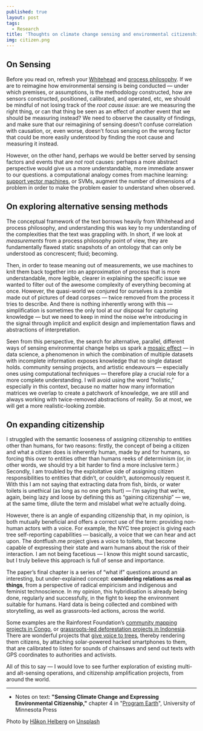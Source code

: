 ```yaml
---
published: true
layout: post
tags:
  - Research
title: 'Thoughts on climate change sensing and environmental citizenship'
img: citizen.png
---
```



## On Sensing

Before you read on, refresh your [Whitehead](https://en.wikipedia.org/wiki/Alfred_North_Whitehead) and [process philosophy](https://en.wikipedia.org/wiki/Process_philosophy). If we are to reimagine how environmental sensing is being conducted — under which premises, or assumptions, is the methodology constructed, how are sensors constructed, positioned, calibrated, and operated, etc, we should be mindful of not losing track of the _root cause issue_: are we measuring the right thing, or can that thing be seen as an effect of another event that we should be measuring instead? We need to observe the causality of findings, and make sure that our reimagining of sensing doesn’t confuse correlation with causation, or, even worse, doesn’t focus sensing on the wrong factor that could be more easily understood by finding the root cause and measuring it instead.

However, on the other hand, perhaps we would be better served by sensing factors and events that are _not_ root causes: perhaps a more abstract perspective would give us a more understandable, more immediate answer to our questions. a computational analogy comes from machine learning: [support vector machines](https://en.wikipedia.org/wiki/Support_vector_machine), or SVMs, augment the number of dimensions of a problem in order to make the problem easier to understand when observed.

## On exploring alternative sensing methods

The conceptual framework of the text borrows heavily from Whitehead and process philosophy, and understanding this was key to my understanding of the complexities that the text was grappling with. In short, if we look at _measurements_ from a process philosophy point of view, they are fundamentally flawed static snapshots of an ontology that can only be understood as concrescent; fluid; becoming.

Then, in order to tease meaning out of measurements, we use machines to knit them back together into an approximation of process that is more understandable, more legible, clearer in explaining the specific issue we wanted to filter out of the awesome complexity of everything becoming at once. However, the quasi-world we conjured for ourselves is a zombie made out of pictures of dead corpses — twice removed from the process it tries to describe. And there is nothing inherently wrong with this — simplification is sometimes the only tool at our disposal for capturing knowledge — but we need to keep in mind the noise we’re introducing in the signal through implicit and explicit design and implementation flaws and abstractions of interpretation.

Seen from this perspective, the search for alternative, parallel, different ways of sensing environmental change helps us spark a [mosaic effect](https://gcn.com/articles/2014/05/14/fose-mosaic-effect.aspx) — in data science, a phenomenon in which the combination of multiple datasets with incomplete information exposes knowledge that no single dataset holds. community sensing projects, and artistic endeavours — especially ones using computational techniques — therefore play a crucial role for a more complete understanding. I will avoid using the word “holistic,” especially in this context, because no matter how many information matrices we overlap to create a patchwork of knowledge, we are still and always working with twice-removed abstractions of reality. So at most, we will get a more realistic-looking zombie.


## On expanding citizenship

I struggled with the semantic looseness of assigning citizenship to entities other than humans, for two reasons: firstly, the concept of being a citizen and what a citizen does is inherently human, made by and for humans, so forcing this over to entities other than humans reeks of determinism (or, in other words, we should try a bit harder to find a more inclusive term.) Secondly, I am troubled by the exploitative side of assigning citizen responsibilities to entities that didn’t, or couldn’t, autonomously request it. With this I am not saying that extracting data from fish, birds, or water toilets is unethical (as long as no one gets hurt) — I’m saying that we’re, again, being lazy and loose by defining this as “gaining citizenship” — we, at the same time, dilute the term and mislabel what we’re actually doing.

However, there is an angle of expanding citizenship that, in my opinion, is both mutually beneficial and offers a correct use of the term: providing non-human actors with a voice. For example, the NYC tree project is giving each tree self-reporting capabilities — basically, a voice that we can hear and act upon. The dontflush.me project gives a voice to toilets, that become capable of expressing their state and warn humans about the risk of their interaction. I am not being facetious — I know this might sound sarcastic, but I truly believe this approach is full of sense and importance.

The paper’s final chapter is a series of “what if" questions around an interesting, but under-explained concept: **considering relations as real as things**, from a perspective of radical empiricism and indigenous and feminist technoscience. In my opinion, this hybridisation is already being done, regularly and successfully, in the fight to keep the environment suitable for humans. Hard data is being collected and combined with storytelling, as well as grassroots-led actions, across the world.

Some examples are the Rainforest Foundation’s [community mapping projects in Congo](http://www.rainforestfoundationuk.org/media.ashx/2909565-englow-res.pdf), or [grassroots-led deforestation projects in Indonesia](http://library.theengineroom.org/rainforest-tech/). There are wonderful projects that [give voice to trees](https://motherboard.vice.com/en_us/article/jp5gn4/a-network-of-recycled-phones-is-listening-for-illegal-logging-in-the-rainforest), thereby rendering them citizens, by attaching solar-powered hacked smartphones to them, that are calibrated to listen for sounds of chainsaws and send out texts with GPS coordinates to authorities and activists.

All of this to say — I would love to see further exploration of existing multi- and alt-sensing operations, and citizenship amplification projects, from around the world.

---


- Notes on text: **"Sensing Climate Change and Expressing Environmental Citizenship,"** chapter 4 in "[Program Earth](https://www.upress.umn.edu/book-division/gabrys_pdf)", University of Minnesota Press

Photo by [Håkon Helberg](https://unsplash.com/photos/g-KH52m2P7g?utmsource=unsplash&utmmedium=referral&utmcontent=creditCopyText) on [Unsplash](https://unsplash.com/search/photos/rainforest-cellphone?utmsource=unsplash&utmmedium=referral&utmcontent=creditCopyText)
